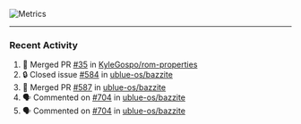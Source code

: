 ![Metrics](https://metrics.lecoq.io/KyleGospo?template=classic&base=header%2C%20activity%2C%20community%2C%20repositories%2C%20metadata&base.indepth=false&base.hireable=false&base.skip=false&config.timezone=America%2FLos_Angeles)

---
### Recent Activity
<!--START_SECTION:activity-->
1. 🎉 Merged PR [#35](https://github.com/KyleGospo/rom-properties/pull/35) in [KyleGospo/rom-properties](https://github.com/KyleGospo/rom-properties)
2. 🔒 Closed issue [#584](https://github.com/ublue-os/bazzite/issues/584) in [ublue-os/bazzite](https://github.com/ublue-os/bazzite)
3. 🎉 Merged PR [#587](https://github.com/ublue-os/bazzite/pull/587) in [ublue-os/bazzite](https://github.com/ublue-os/bazzite)
4. 🗣 Commented on [#704](https://github.com/ublue-os/bazzite/issues/704#issuecomment-1909448352) in [ublue-os/bazzite](https://github.com/ublue-os/bazzite)
5. 🗣 Commented on [#704](https://github.com/ublue-os/bazzite/issues/704#issuecomment-1909443426) in [ublue-os/bazzite](https://github.com/ublue-os/bazzite)
<!--END_SECTION:activity-->
